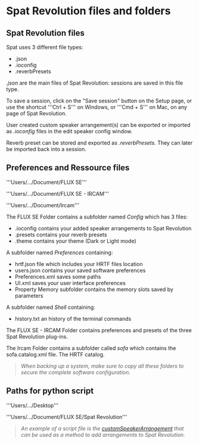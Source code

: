 # Spat Revolution files and folders

## Spat Revolution files

Spat uses 3 different file types:

* .json
* .ioconfig
* .reverbPresets

*.json* are the main files of Spat Revolution: sessions are saved in this file type.

To save a session, click on the "Save session" button on the Setup page, or use the shortcut '''Ctrl + S''' on Windows, or '''Cmd + S''' on Mac, on any page of Spat Revolution.

User created custom speaker arrangement(s) can be exported or imported as *.ioconfig* files in the edit speaker config window. 

Reverb preset can be stored and exported as *.reverbPresets.* They can later be imported back into a session.

## Preferences and Ressource files

'''Users/.../Document/FLUX SE'''

'''Users/.../Document/FLUX SE - IRCAM'''

'''Users/.../Document/Ircam'''

The FLUX SE Folder contains a subfolder named *Config*  which has 3 files:  

* .ioconfig contains your added speaker arrangements to Spat Revolution
* .presets contains your reverb presets 
* .theme contains your theme (Dark or Light mode)

A subfolder named *Preferences* containing:

*  hrtf.json file which includes your HRTF files location
*  users.json contains your saved software preferences
*  Preferences.xml saves some paths
*  UI.xml saves your user interface preferences
*  Property Memory subfolder contains the memory slots saved by parameters

A subfolder named *Shell* containing:

*  history.txt an history of the terminal commands

The FLUX SE - IRCAM Folder contains preferences and presets of the three Spat Revolution plug-ins. 

The Ircam Folder contains a subfolder called *sofa* which contains the sofa.catalog.xml file. The HRTF catalog.

> *When backing up a system, make sure to copy all these folders to secure the  complete software configuration.*

## Paths for python script

'''Users/.../Desktop'''

'''Users/.../Document/FLUX SE/Spat Revolution'''

> *An example of a script file is the [customSpeakerArrangement](https://public.3.basecamp.com/p/rQStK3igPkaXisYS4Gs5sJ2g/upload/download/customSpeakerArrangement.py?disposition=attachment) that can be used as a method to add arrangements to Spat Revolution.*
